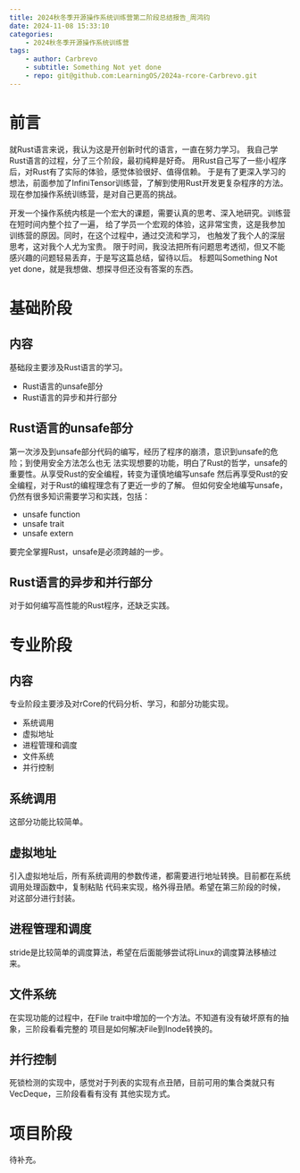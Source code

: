```yaml
---
title: 2024秋冬季开源操作系统训练营第二阶段总结报告_周鸿钧
date: 2024-11-08 15:33:10
categories:
    - 2024秋冬季开源操作系统训练营
tags:
    - author: Carbrevo
    - subtitle: Something Not yet done
    - repo: git@github.com:LearningOS/2024a-rcore-Carbrevo.git
---
```

# 前言
就Rust语言来说，我认为这是开创新时代的语言，一直在努力学习。
我自己学Rust语言的过程，分了三个阶段，最初纯粹是好奇。
用Rust自己写了一些小程序后，对Rust有了实际的体验，感觉体验很好、值得信赖。
于是有了更深入学习的想法，前面参加了InfiniTensor训练营，了解到使用Rust开发更复杂程序的方法。
现在参加操作系统训练营，是对自己更高的挑战。

开发一个操作系统内核是一个宏大的课题，需要认真的思考、深入地研究。训练营在短时间内整个拉了一遍，
给了学员一个宏观的体验，这非常宝贵，这是我参加训练营的原因。同时，在这个过程中，通过交流和学习，
也触发了我个人的深层思考，这对我个人尤为宝贵。
限于时间，我没法把所有问题思考透彻，但又不能感兴趣的问题轻易丢弃，于是写这篇总结，留待以后。
标题叫Something Not yet done，就是我想做、想探寻但还没有答案的东西。


# 基础阶段

## 内容

基础段主要涉及Rust语言的学习。
- Rust语言的unsafe部分
- Rust语言的异步和并行部分

## Rust语言的unsafe部分

第一次涉及到unsafe部分代码的编写，经历了程序的崩溃，意识到unsafe的危险；到使用安全方法怎么也无
法实现想要的功能，明白了Rust的哲学，unsafe的重要性。从享受Rust的安全编程，转变为谨慎地编写unsafe
然后再享受Rust的安全编程，对于Rust的编程理念有了更近一步的了解。
但如何安全地编写unsafe，仍然有很多知识需要学习和实践，包括：
- unsafe function
- unsafe trait
- unsafe extern

要完全掌握Rust，unsafe是必须跨越的一步。

## Rust语言的异步和并行部分 

对于如何编写高性能的Rust程序，还缺乏实践。

# 专业阶段

## 内容

专业阶段主要涉及对rCore的代码分析、学习，和部分功能实现。
- 系统调用
- 虚拟地址
- 进程管理和调度
- 文件系统
- 并行控制


## 系统调用
这部分功能比较简单。

## 虚拟地址
引入虚拟地址后，所有系统调用的参数传递，都需要进行地址转换。目前都在系统调用处理函数中，复制粘贴
代码来实现，格外得丑陋。希望在第三阶段的时候，对这部分进行封装。

## 进程管理和调度
stride是比较简单的调度算法，希望在后面能够尝试将Linux的调度算法移植过来。

## 文件系统
在实现功能的过程中，在File trait中增加的一个方法。不知道有没有破坏原有的抽象，三阶段看看完整的
项目是如何解决File到Inode转换的。

## 并行控制
死锁检测的实现中，感觉对于列表的实现有点丑陋，目前可用的集合类就只有VecDeque，三阶段看看有没有
其他实现方式。

# 项目阶段
待补充。